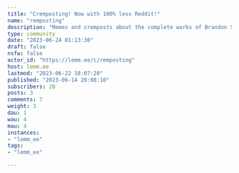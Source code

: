 ```yaml
---
title: "Cremposting! Now with 100% less Reddit!" 
name: "remposting"
description: "Memes and cremposts about the complete works of Brandon Sanderson."
type: community
date: "2023-06-24 01:13:30"
draft: false
nsfw: false
actor_id: "https://lemm.ee/c/remposting"
host: lemm.ee
lastmod: "2023-06-22 18:07:20"
published: "2023-06-14 20:08:10"
subscribers: 20
posts: 3
comments: 7
weight: 3
dau: 1
wau: 4
mau: 4
instances:
- "lemm_ee"
tags: 
- "lemm_ee"

---
```

